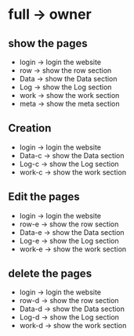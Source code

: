 # full -> owner

## show the pages

+ login -> login the website
+ row   -> show the row section
+ Data   -> show the Data section
+ Log   -> show the Log section
+ work   -> show the work section
+ meta   -> show the meta section

## Creation

+ login -> login the website
+ Data-c   -> show the Data section
+ Log-c   -> show the Log section
+ work-c   -> show the work section

## Edit the pages

+ login -> login the website
+ row-e   -> show the row section
+ Data-e   -> show the Data section
+ Log-e   -> show the Log section
+ work-e   -> show the work section

## delete the pages

+ login -> login the website
+ row-d   -> show the row section
+ Data-d   -> show the Data section
+ Log-d   -> show the Log section
+ work-d   -> show the work section
